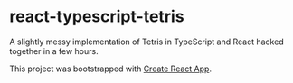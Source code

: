 # react-typescript-tetris

A slightly messy implementation of Tetris in TypeScript and React hacked together in a few hours.

This project was bootstrapped with [Create React App](https://github.com/facebook/create-react-app).